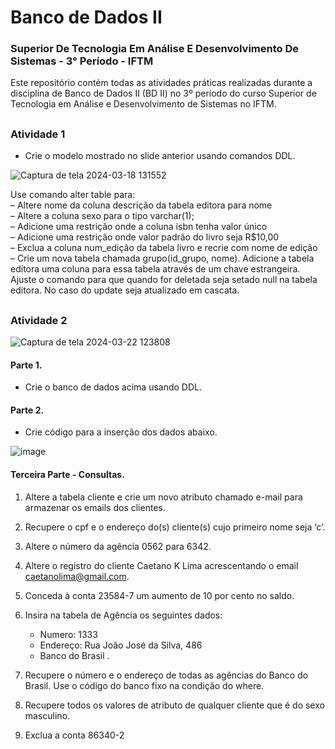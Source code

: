 # Banco de Dados II

### Superior De Tecnologia Em Análise E Desenvolvimento De Sistemas - 3° Período - IFTM

Este repositório contém todas as atividades práticas realizadas durante a disciplina de Banco de Dados II (BD II) no 3º período do curso Superior de Tecnologia em Análise e Desenvolvimento de Sistemas no IFTM.

## 

### Atividade 1

- Crie o modelo mostrado no slide anterior usando comandos DDL.

![Captura de tela 2024-03-18 131552](https://github.com/natsalete/B.D-II-ADS-IFTM/assets/135389319/1af29b46-bd35-4585-851b-3644344907bb)


Use comando alter table para: <br />
– Altere nome da coluna descrição da tabela editora para nome <br />
– Altere a coluna sexo para o tipo varchar(1); <br />
– Adicione uma restrição onde a coluna isbn tenha valor único <br />
– Adicione uma restrição onde valor padrão do livro seja R$10,00 <br />
– Exclua a coluna num_edição da tabela livro e recrie com nome de edição <br />
– Crie um nova tabela chamada grupo(id_grupo, nome). Adicione a tabela editora uma coluna para essa tabela através de um chave estrangeira. Ajuste o comando para que quando for deletada seja setado null na tabela editora. No caso do update seja
atualizado em cascata.

##

### Atividade 2

![Captura de tela 2024-03-22 123808](https://github.com/natsalete/B.D-II-ADS-IFTM/assets/135389319/9b00edee-26d4-4b23-9e89-844ce83a9333)

#### Parte 1.

- Crie o banco de dados acima usando DDL.

#### Parte 2.

- Crie código para a inserção dos dados abaixo.

![image](https://github.com/natsalete/B.D-II-ADS-IFTM/assets/135389319/9bbec159-814c-4110-b8e4-c299a7deada1)

#### Terceira Parte - Consultas.

1) Altere a tabela cliente e crie um novo atributo chamado e-mail para armazenar os emails dos
clientes.
2) Recupere o cpf e o endereço do(s) cliente(s) cujo primeiro nome seja ‘c’.
3) Altere o número da agência 0562 para 6342.
4) Altere o registro do cliente Caetano K Lima acrescentando o email caetanolima@gmail.com.
5) Conceda à conta 23584-7 um aumento de 10 por cento no saldo.
6) Insira na tabela de Agência os seguintes dados:
    - Numero: 1333
    - Endereço: Rua João José da Silva, 486
    - Banco do Brasil . <br />
    
7) Recupere o número e o endereço de todas as agências do Banco do Brasil. Use o código do banco fixo na condição do where. <br />
8) Recupere todos os valores de atributo de qualquer cliente que é do sexo masculino. <br />
9) Exclua a conta 86340-2

